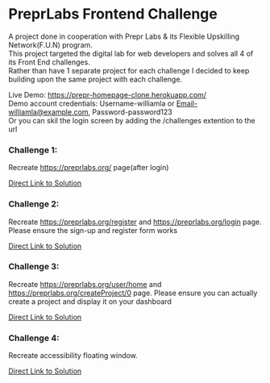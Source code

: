 # PreprLabs Frontend Challenge

A project done in cooperation with Prepr Labs & its Flexible Upskilling Network(F.U.N) program.  
This project targeted the digital lab for web developers and solves all 4 of its Front End challenges.  
Rather than have 1 separate project for each challenge I decided to keep building upon the same project with each challenge.

Live Demo: https://prepr-homepage-clone.herokuapp.com/  
Demo account credentials: Username-williamla or Email-williamla@example.com, Password-password123  
Or you can skil the login screen by adding the /challenges extention to the url


### Challenge 1:
Recreate https://preprlabs.org/ page(after login)

[Direct Link to Solution](https://prepr-homepage-clone.herokuapp.com/challenges)

### Challenge 2: 
Recreate https://preprlabs.org/register and https://preprlabs.org/login page. Please ensure the sign-up and register form works

[Direct Link to Solution](https://prepr-homepage-clone.herokuapp.com/)

### Challenge 3:
Recreate https://preprlabs.org/user/home and https://preprlabs.org/createProject/0 page. Please ensure you can actually create a project and display it on your dashboard

[Direct Link to Solution](https://prepr-homepage-clone.herokuapp.com/user/home)

### Challenge 4:
Recreate accessibility floating window.

[Direct Link to Solution](https://prepr-homepage-clone.herokuapp.com/challenges)

